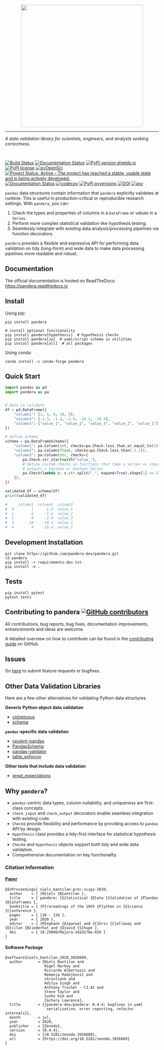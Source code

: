 <br>
<div align="center"><img src="https://raw.githubusercontent.com/pandera-dev/pandera/master/docs/source/_static/pandera-banner.png" width="400"></div>

<hr>

*A data validation library for scientists, engineers, and analysts seeking
correctness.*

<br>

[![Build Status](https://travis-ci.org/pandera-dev/pandera.svg?branch=master)](https://travis-ci.org/pandera-dev/pandera)
[![Documentation Status](https://readthedocs.org/projects/pandera/badge/?version=stable)](https://pandera.readthedocs.io/en/stable/?badge=stable)
[![PyPI version shields.io](https://img.shields.io/pypi/v/pandera.svg)](https://pypi.org/project/pandera/)
[![PyPI license](https://img.shields.io/pypi/l/pandera.svg)](https://pypi.python.org/pypi/)
[![pyOpenSci](https://tinyurl.com/y22nb8up)](https://github.com/pyOpenSci/software-review/issues/12)
[![Project Status: Active – The project has reached a stable, usable state and is being actively developed.](https://www.repostatus.org/badges/latest/active.svg)](https://www.repostatus.org/#active)
[![Documentation Status](https://readthedocs.org/projects/pandera/badge/?version=latest)](https://pandera.readthedocs.io/en/latest/?badge=latest)
[![codecov](https://codecov.io/gh/pandera-dev/pandera/branch/master/graph/badge.svg)](https://codecov.io/gh/pandera-dev/pandera)
[![PyPI pyversions](https://img.shields.io/pypi/pyversions/pandera.svg)](https://pypi.python.org/pypi/pandera/)
[![DOI](https://zenodo.org/badge/DOI/10.5281/zenodo.3926689.svg)](https://doi.org/10.5281/zenodo.3926689)
[![asv](http://img.shields.io/badge/benchmarked%20by-asv-green.svg?style=flat)](https://pandera-dev.github.io/pandera-asv-logs/)

`pandas` data structures contain information that `pandera` explicitly
validates at runtime. This is useful in production-critical or reproducible
research settings. With `pandera`, you can:

1. Check the types and properties of columns in a `DataFrame` or values in
   a `Series`.
1. Perform more complex statistical validation like hypothesis testing.
1. Seamlessly integrate with existing data analysis/processing pipelines
   via function decorators.

`pandera` provides a flexible and expressive API for performing data validation
on tidy (long-form) and wide data to make data processing pipelines more
readable and robust.


## Documentation

The official documentation is hosted on ReadTheDocs: https://pandera.readthedocs.io

## Install

Using pip:

```
pip install pandera

# install optional functionality
pip install pandera[hypothesis]  # hypothesis checks
pip install pandera[io]  # yaml/script schema io utilities
pip install pandera[all]  # all packages
```

Using conda:

```
conda install -c conda-forge pandera
```

## Quick Start

```python
import pandas as pd
import pandera as pa


# data to validate
df = pd.DataFrame({
    "column1": [1, 4, 0, 10, 9],
    "column2": [-1.3, -1.4, -2.9, -10.1, -20.4],
    "column3": ["value_1", "value_2", "value_3", "value_2", "value_1"]
})

# define schema
schema = pa.DataFrameSchema({
    "column1": pa.Column(int, checks=pa.Check.less_than_or_equal_to(10)),
    "column2": pa.Column(float, checks=pa.Check.less_than(-1.2)),
    "column3": pa.Column(str, checks=[
        pa.Check.str_startswith("value_"),
        # define custom checks as functions that take a series as input and
        # outputs a boolean or boolean Series
        pa.Check(lambda s: s.str.split("_", expand=True).shape[1] == 2)
    ]),
})

validated_df = schema(df)
print(validated_df)

#     column1  column2  column3
#  0        1     -1.3  value_1
#  1        4     -1.4  value_2
#  2        0     -2.9  value_3
#  3       10    -10.1  value_2
#  4        9    -20.4  value_1
```

## Development Installation

```
git clone https://github.com/pandera-dev/pandera.git
cd pandera
pip install -r requirements-dev.txt
pip install -e .
```

## Tests

```
pip install pytest
pytest tests
```

## Contributing to pandera [![GitHub contributors](https://img.shields.io/github/contributors/pandera-dev/pandera.svg)](https://github.com/pandera-dev/pandera/graphs/contributors)

All contributions, bug reports, bug fixes, documentation improvements,
enhancements and ideas are welcome.

A detailed overview on how to contribute can be found in the
[contributing guide](https://github.com/pandera-dev/pandera/blob/master/.github/CONTRIBUTING.md)
on GitHub.

## Issues

Go [here](https://github.com/pandera-dev/pandera/issues) to submit feature
requests or bugfixes.

## Other Data Validation Libraries

Here are a few other alternatives for validating Python data structures.

**Generic Python object data validation**

- [voloptuous](https://github.com/alecthomas/voluptuous)
- [schema](https://github.com/keleshev/schema)

**`pandas`-specific data validation**

- [opulent-pandas](https://github.com/danielvdende/opulent-pandas)
- [PandasSchema](https://github.com/TMiguelT/PandasSchema)
- [pandas-validator](https://github.com/c-data/pandas-validator)
- [table_enforcer](https://github.com/xguse/table_enforcer)

**Other tools that include data validation**

- [great_expectations](https://github.com/great-expectations/great_expectations)

## Why `pandera`?

- `pandas`-centric data types, column nullability, and uniqueness are
  first-class concepts.
- `check_input` and `check_output` decorators enable seamless integration with
  existing code.
- `Check`s provide flexibility and performance by providing access to `pandas`
  API by design.
- `Hypothesis` class provides a tidy-first interface for statistical hypothesis
  testing.
- `Check`s and `Hypothesis` objects support both tidy and wide data validation.
- Comprehensive documentation on key functionality.


### Citation Information

#### [Paper](https://conference.scipy.org/proceedings/scipy2020/niels_bantilan.html)

```
@InProceedings{ niels_bantilan-proc-scipy-2020,
  author    = { {N}iels {B}antilan },
  title     = { pandera: {S}tatistical {D}ata {V}alidation of {P}andas {D}ataframes },
  booktitle = { {P}roceedings of the 19th {P}ython in {S}cience {C}onference },
  pages     = { 116 - 124 },
  year      = { 2020 },
  editor    = { {M}eghann {A}garwal and {C}hris {C}alloway and {D}illon {N}iederhut and {D}avid {S}hupe },
  doi       = { 10.25080/Majora-342d178e-010 }
}
```

#### Software Package

```
@software{niels_bantilan_2020_3926689,
  author       = {Niels Bantilan and
                  Nigel Markey and
                  Riccardo Albertazzi and
                  Nemanja Radojković and
                  chr1st1ank and
                  Aditya Singh and
                  Anthony Truchet - C3.AI and
                  Steve Taylor and
                  Sunho Kim and
                  Zachary Lawrence},
  title        = {{pandera-dev/pandera: 0.4.4: bugfixes in yaml
                   serialization, error reporting, refactor internals}},
  month        = jul,
  year         = 2020,
  publisher    = {Zenodo},
  version      = {0.4.4},
  doi          = {10.5281/zenodo.3926689},
  url          = {https://doi.org/10.5281/zenodo.3926689}
}
```
